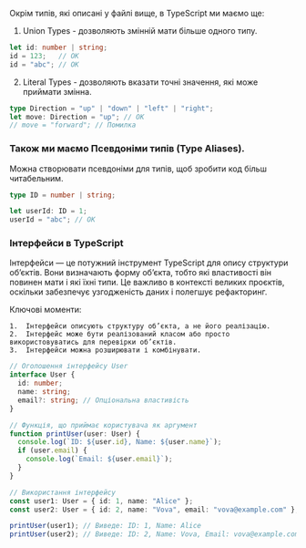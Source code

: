 Окрім типів, які описані у файлі вище, в TypeScript ми маємо ще:

1. Union Types - дозволяють змінній мати більше одного типу. 
```ts
let id: number | string;
id = 123;   // OK
id = "abc"; // OK
```

2. Literal Types - дозволяють вказати точні значення, які може приймати змінна.
```ts
type Direction = "up" | "down" | "left" | "right";
let move: Direction = "up"; // OK
// move = "forward"; // Помилка
```
 ### Також ми маємо Псевдоніми типів (Type Aliases).
Можна створювати псевдоніми для типів, щоб зробити код більш читабельним.
```ts
type ID = number | string;

let userId: ID = 1;
userId = "abc"; // OK
```

### Інтерфейси в TypeScript

Інтерфейси — це потужний інструмент TypeScript для опису структури об’єктів. 
Вони визначають форму об’єкта, тобто які властивості він повинен мати і які їхні типи. 
Це важливо в контексті великих проєктів, оскільки забезпечує узгодженість даних і полегшує рефакторинг.

Ключові моменти:

	1.	Інтерфейси описують структуру об’єкта, а не його реалізацію.
	2.	Інтерфейс може бути реалізований класом або просто використовуватись для перевірки об’єктів.
	3.	Інтерфейси можна розширювати і комбінувати.

```ts
// Оголошення інтерфейсу User
interface User {
  id: number;
  name: string;
  email?: string; // Опціональна властивість
}

// Функція, що приймає користувача як аргумент
function printUser(user: User) {
  console.log(`ID: ${user.id}, Name: ${user.name}`);
  if (user.email) {
    console.log(`Email: ${user.email}`);
  }
}

// Використання інтерфейсу
const user1: User = { id: 1, name: "Alice" };
const user2: User = { id: 2, name: "Vova", email: "vova@example.com" };

printUser(user1); // Виведе: ID: 1, Name: Alice
printUser(user2); // Виведе: ID: 2, Name: Vova, Email: vova@example.com
```

